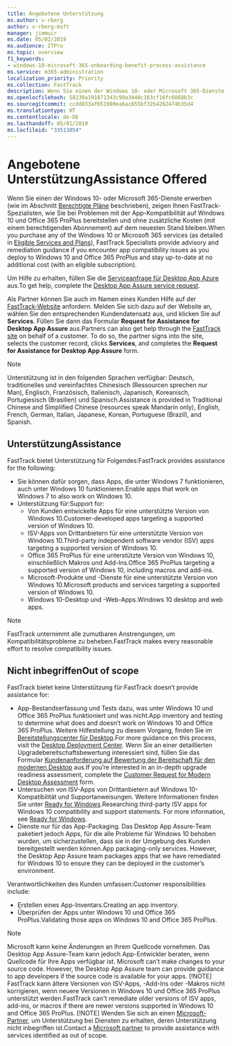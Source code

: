 ```yaml
---
title: Angebotene Unterstützung
ms.author: v-rberg
author: v-rberg-msft
manager: jimmuir
ms.date: 05/02/2019
ms.audience: ITPro
ms.topic: overview
f1_keywords:
- windows-10-microsoft-365-onboarding-benefit-process-assistance
ms.service: m365-administration
localization_priority: Priority
ms.collection: FastTrack
description: Wenn Sie einen der Windows 10- oder Microsoft 365-Dienste erwerben, zeigen Ihnen FastTrack-Spezialisten, wie Sie auf Windows 10 und Office 365 ProPlus bereitstellen und ohne zusätzliche Kosten (mit einem berechtigenden Abonnement) auf dem neuesten Stand bleiben.
ms.openlocfilehash: 58230a191871343c99a3448c163cf16fc6068b3c
ms.sourcegitcommit: ccdd833af651980ea6ac655bf32b4262474b35d4
ms.translationtype: HT
ms.contentlocale: de-DE
ms.lasthandoff: 05/01/2019
ms.locfileid: "33513054"
---
```

# <a name="assistance-offered"></a><span data-ttu-id="cb529-103">Angebotene Unterstützung</span><span class="sxs-lookup"><span data-stu-id="cb529-103">Assistance Offered</span></span>  

<span data-ttu-id="cb529-104">Wenn Sie einen der Windows 10- oder Microsoft 365-Dienste erwerben (wie im Abschnitt [Berechtigte Pläne](M365-eligible-services-and-plans.md) beschrieben), zeigen Ihnen FastTrack-Spezialisten, wie Sie bei Problemen mit der App-Kompatibilität auf Windows 10 und Office 365 ProPlus bereitstellen und ohne zusätzliche Kosten (mit einem berechtigenden Abonnement) auf dem neuesten Stand bleiben.</span><span class="sxs-lookup"><span data-stu-id="cb529-104">When you purchase any of the Windows 10 or Microsoft 365 services (as detailed in [Eligible Services and Plans](M365-eligible-services-and-plans.md)), FastTrack Specialists provide advisory and remediation guidance if you encounter app compatibility issues as you deploy to Windows 10 and Office 365 ProPlus and stay up-to-date at no additional cost (with an eligible subscription).</span></span>

<span data-ttu-id="cb529-105">Um Hilfe zu erhalten, füllen Sie die [Serviceanfrage für Desktop App Azure](https://go.microsoft.com/fwlink/?linkid=2022721) aus.</span><span class="sxs-lookup"><span data-stu-id="cb529-105">To get help, complete the [Desktop App Assure service request](https://go.microsoft.com/fwlink/?linkid=2022721).</span></span>

<span data-ttu-id="cb529-p101">Als Partner können Sie auch im Namen eines Kunden Hilfe auf der [FastTrack-Website](https://go.microsoft.com/fwlink/?linkid=780698) anfordern. Melden Sie sich dazu auf der Website an, wählen Sie den entsprechenden Kundendatensatz aus, und klicken Sie auf **Services**. Füllen Sie dann das Formular **Request for Assistance for Desktop App Assure** aus.</span><span class="sxs-lookup"><span data-stu-id="cb529-p101">Partners can also get help through the [FastTrack site](https://go.microsoft.com/fwlink/?linkid=780698) on behalf of a customer. To do so, the partner signs into the site, selects the customer record, clicks **Services**, and completes the **Request for Assistance for Desktop App Assure** form.</span></span>

> [!NOTE]
> <span data-ttu-id="cb529-108">Unterstützung ist in den folgenden Sprachen verfügbar: Deutsch, traditionelles und vereinfachtes Chinesisch (Ressourcen sprechen nur Man), Englisch, Französisch, Italienisch, Japanisch, Koreanisch, Portugiesisch (Brasilien) und Spanisch.</span><span class="sxs-lookup"><span data-stu-id="cb529-108">Assistance is provided in Traditional Chinese and Simplified Chinese (resources speak Mandarin only), English, French, German, Italian, Japanese, Korean, Portuguese (Brazil), and Spanish.</span></span> 

## <a name="assistance"></a><span data-ttu-id="cb529-109">Unterstützung</span><span class="sxs-lookup"><span data-stu-id="cb529-109">Assistance</span></span>

<span data-ttu-id="cb529-110">FastTrack bietet Unterstützung für Folgendes:</span><span class="sxs-lookup"><span data-stu-id="cb529-110">FastTrack provides assistance for the following:</span></span>
- <span data-ttu-id="cb529-111">Sie können dafür sorgen, dass Apps, die unter Windows 7 funktionieren, auch unter Windows 10 funktionieren.</span><span class="sxs-lookup"><span data-stu-id="cb529-111">Enable apps that work on Windows 7 to also work on Windows 10.</span></span>
- <span data-ttu-id="cb529-112">Unterstützung für:</span><span class="sxs-lookup"><span data-stu-id="cb529-112">Support for:</span></span>
    - <span data-ttu-id="cb529-113">Von Kunden entwickelte Apps für eine unterstützte Version von Windows 10.</span><span class="sxs-lookup"><span data-stu-id="cb529-113">Customer-developed apps targeting a supported version of Windows 10.</span></span>
    - <span data-ttu-id="cb529-114">ISV-Apps von Drittanbietern für eine unterstützte Version von Windows 10.</span><span class="sxs-lookup"><span data-stu-id="cb529-114">Third-party independent software vendor (ISV) apps targeting a supported version of Windows 10.</span></span>
    - <span data-ttu-id="cb529-115">Office 365 ProPlus für eine unterstützte Version von Windows 10, einschließlich Makros und Add-Ins.</span><span class="sxs-lookup"><span data-stu-id="cb529-115">Office 365 ProPlus targeting a supported version of Windows 10, including macros and add-ins.</span></span>
    - <span data-ttu-id="cb529-116">Microsoft-Produkte und -Dienste für eine unterstützte Version von Windows 10.</span><span class="sxs-lookup"><span data-stu-id="cb529-116">Microsoft products and services targeting a supported version of Windows 10.</span></span>
    - <span data-ttu-id="cb529-117">Windows 10-Desktop und -Web-Apps.</span><span class="sxs-lookup"><span data-stu-id="cb529-117">Windows 10 desktop and web apps.</span></span>
> [!NOTE]
> <span data-ttu-id="cb529-118">FastTrack unternimmt alle zumutbaren Anstrengungen, um Kompatibilitätsprobleme zu beheben.</span><span class="sxs-lookup"><span data-stu-id="cb529-118">FastTrack makes every reasonable effort to resolve compatibility issues.</span></span> 

## <a name="out-of-scope"></a><span data-ttu-id="cb529-119">Nicht inbegriffen</span><span class="sxs-lookup"><span data-stu-id="cb529-119">Out of scope</span></span>

<span data-ttu-id="cb529-120">FastTrack bietet keine Unterstützung für:</span><span class="sxs-lookup"><span data-stu-id="cb529-120">FastTrack doesn’t provide assistance for:</span></span>
- <span data-ttu-id="cb529-121">App-Bestandserfassung und Tests dazu, was unter Windows 10 und Office 365 ProPlus funktioniert und was nicht.</span><span class="sxs-lookup"><span data-stu-id="cb529-121">App inventory and testing to determine what does and doesn’t work on Windows 10 and Office 365 ProPlus.</span></span> <span data-ttu-id="cb529-122">Weitere Hilfestellung zu diesem Vorgang, finden Sie im [Bereitstellungscenter für Desktop](https://go.microsoft.com/fwlink/?linkid=2080140).</span><span class="sxs-lookup"><span data-stu-id="cb529-122">For more guidance on this process, visit the [Desktop Deployment Center](https://go.microsoft.com/fwlink/?linkid=2080140).</span></span> <span data-ttu-id="cb529-123">Wenn Sie an einer detaillierten Upgradebereitschaftsbewertung interessiert sind, füllen Sie das Formular [Kundenanforderung auf Bewertung der Bereitschaft für den modernen Desktop](https://go.microsoft.com/fwlink/?linkid=2053818) aus.</span><span class="sxs-lookup"><span data-stu-id="cb529-123">If you’re interested in an in-depth upgrade readiness assessment, complete the [Customer Request for Modern Desktop Assessment](https://go.microsoft.com/fwlink/?linkid=2053818) form.</span></span>
- <span data-ttu-id="cb529-p103">Untersuchen von ISV-Apps von Drittanbietern auf Windows 10-Kompatibilität und Supportanweisungen. Weitere Informationen finden Sie unter [Ready for Windows](https://go.microsoft.com/fwlink/?linkid=2054580).</span><span class="sxs-lookup"><span data-stu-id="cb529-p103">Researching third-party ISV apps for Windows 10 compatibility and support statements. For more information, see [Ready for Windows](https://go.microsoft.com/fwlink/?linkid=2054580).</span></span>
- <span data-ttu-id="cb529-p104">Dienste nur für das App-Packaging. Das Desktop App Assure-Team paketiert jedoch Apps, für die alle Probleme für Windows 10 behoben wurden, um sicherzustellen, dass sie in der Umgebung des Kunden bereitgestellt werden können.</span><span class="sxs-lookup"><span data-stu-id="cb529-p104">App packaging-only services. However, the Desktop App Assure team packages apps that we have remediated for Windows 10 to ensure they can be deployed in the customer’s environment.</span></span>

<span data-ttu-id="cb529-128">Verantwortlichkeiten des Kunden umfassen:</span><span class="sxs-lookup"><span data-stu-id="cb529-128">Customer responsibilities include:</span></span>
- <span data-ttu-id="cb529-129">Erstellen eines App-Inventars.</span><span class="sxs-lookup"><span data-stu-id="cb529-129">Creating an app inventory.</span></span>
- <span data-ttu-id="cb529-130">Überprüfen der Apps unter Windows 10 und Office 365 ProPlus.</span><span class="sxs-lookup"><span data-stu-id="cb529-130">Validating those apps on Windows 10 and Office 365 ProPlus.</span></span>
> [!NOTE]
> <span data-ttu-id="cb529-p105">Microsoft kann keine Änderungen an Ihrem Quellcode vornehmen. Das Desktop App Assure-Team kann jedoch App-Entwickler beraten, wenn Quellcode für Ihre Apps verfügbar ist. </span><span class="sxs-lookup"><span data-stu-id="cb529-p105">Microsoft can’t make changes to your source code. However, the Desktop App Assure team can provide guidance to app developers if the source code is available for your apps. </span></span>[!NOTE]
> <span data-ttu-id="cb529-p106">FastTrack kann ältere Versionen von ISV-Apps, -Add-Ins oder -Makros nicht korrigieren, wenn neuere Versionen in Windows 10 und Office 365 ProPlus unterstützt werden.</span><span class="sxs-lookup"><span data-stu-id="cb529-p106">FastTrack can't remediate older versions of ISV apps, add-ins, or macros if there are newer versions supported in Windows 10 and Office 365 ProPlus. </span></span>[!NOTE]
> <span data-ttu-id="cb529-134">Wenden Sie sich an einen [Microsoft-Partner](https://go.microsoft.com/fwlink/?linkid=2080150), um Unterstützung bei Diensten zu erhalten, deren Unterstützung nicht inbegriffen ist.</span><span class="sxs-lookup"><span data-stu-id="cb529-134">Contact a [Microsoft partner](https://go.microsoft.com/fwlink/?linkid=2080150) to provide assistance with services identified as out of scope.</span></span>
